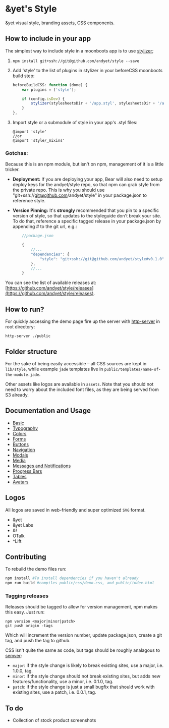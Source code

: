 # &yet's Style

&amp;yet visual style, branding assets, CSS components.

## How to include in your app

The simplest way to include style in a moonboots app is to use [stylizer](https://github.com/latentflip/stylizer);

1. `npm install git+ssh://git@github.com/andyet/style --save`
2. Add 'style' to the list of plugins in stylizer in your beforeCSS moonboots build step:

    ```javascript
    beforeBuildCSS: function (done) {
        var plugins = ['style'];

        if (config.isDev) {
            stylizer(stylesheetsDir + '/app.styl', stylesheetsDir + '/app.css', plugins, don     e);
        }
    },
    ```

3. Import style or a submodule of style in your app's .styl files:

    ```stylus
    @import 'style'
    //or
    @import 'style/_mixins'
    ```

### Gotchas:

Because this is an npm module, but isn't on npm, management of it is a little tricker.

* **Deployment:** If you are deploying your app, Bear will also need to setup deploy keys for the andyet/style repo, so that npm can grab style from the private repo. This is why you should use "git+ssh://git@github.com/andyet/style" in your package.json to reference style.

* **Version Pinning:** It's __**strongly**__ recommended that you pin to a specific version of style, so that updates to the styleguide don't break your site. To do that, reference a specific tagged release in your package.json by appending #<tagname> to the git url, e.g.:

    ```js
        //package.json

        {
            //...
            "dependencies": {
                "style": "git+ssh://git@github.com/andyet/style#v0.1.0"
            },
            //...
        }
    ```

You can see the list of available releases at: [https://github.com/andyet/style/releases](https://github.com/andyet/style/releases).


## How to run?

For quickly accessing the demo page fire up the server with [http-server](https://github.com/nodeapps/http-server) in root directory:
```
http-server ./public
```

## Folder structure
For the sake of being easily accessible &ndash; all CSS sources are kept in `lib/style`, while example `jade` templates live in `public/templates/name-of-the-module.jade`.

Other assets like logos are available in `assets`. Note that you should not need to worry about the included font files, as they are being served from S3 already.


## Documentation and Usage

* [Basic](https://github.com/andyet/style/wiki/Basic)
* [Typography](https://github.com/andyet/style/wiki/Typography)
* [Colors](https://github.com/andyet/style/wiki/Colors)
* [Forms](https://github.com/andyet/style/wiki/Forms)
* [Buttons](https://github.com/andyet/style/wiki/Buttons)
* [Navigation](https://github.com/andyet/style/wiki/Navigation)
* [Modals](https://github.com/andyet/style/wiki/Modals)
* [Media](https://github.com/andyet/style/wiki/Media)
* [Messages and Notifications](https://github.com/andyet/style/wiki/Messages-and-Notifications)
* [Progress Bars](https://github.com/andyet/style/wiki/Progress-bars)
* [Tables](https://github.com/andyet/style/wiki/Tables)
* [Avatars](https://github.com/andyet/style/wiki/Avatars)


## Logos

All logos are saved in web-friendly and super optimized `SVG` format.

* &yet
* &yet Labs
* &!
* OTalk
* ^Lift


## Contributing

To rebuild the demo files run:

```sh
npm install #To install dependencies if you haven't already
npm run build #compiles public/css/demo.css, and public/index.html
```

### Tagging releases

Releases should be tagged to allow for version management, npm makes this easy. Just run:

```
npm version <major|minor|patch>
git push origin -tags
```

Which will increment the version number, update package.json, create a git tag, and push the tag to github.

CSS isn't quite the same as code, but tags should be roughly analagous to [semver](http://semver.org/):

* `major`: if the style change is likely to break existing sites, use a major, i.e. 1.0.0, tag.
* `minor`: if the style change should not break existing sites, but adds new features/functionality, use a minor, i.e. 0.1.0, tag.
* `patch`: if the style change is just a small bugfix that should work with existing sites, use a patch, i.e. 0.0.1, tag.



## To do

- Collection of stock product screenshots
